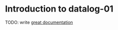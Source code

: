 # Introduction to datalog-01

TODO: write [great documentation](http://jacobian.org/writing/what-to-write/)
